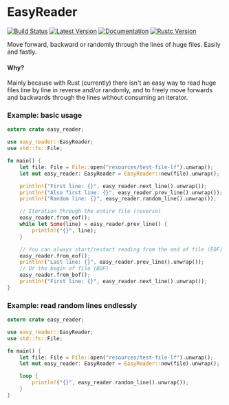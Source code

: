 # EasyReader

[![Build Status](https://travis-ci.org/ps1dr3x/easy_reader.svg?branch=master)](https://travis-ci.org/ps1dr3x/easy_reader)
[![Latest Version](https://img.shields.io/crates/v/easy_reader.svg)](https://crates.io/crates/easy_reader)
[![Documentation](https://docs.rs/easy_reader/badge.svg)](https://docs.rs/easy_reader)
[![Rustc Version](https://img.shields.io/badge/rustc-1.25+-green.svg)](https://blog.rust-lang.org/2018/03/29/Rust-1.25.html)

Move forward, backward or randomly through the lines of huge files. Easily and fastly.

#### Why?

Mainly because with Rust (currently) there isn't an easy way to read huge files line by line in reverse and/or randomly, and to freely move forwards and backwards through the lines without consuming an iterator.

### Example: basic usage

```rust
extern crate easy_reader;

use easy_reader::EasyReader;
use std::fs::File;

fn main() {
    let file: File = File::open("resources/test-file-lf").unwrap();
    let mut easy_reader: EasyReader = EasyReader::new(file).unwrap();

    println!("First line: {}", easy_reader.next_line().unwrap());
    println!("Also first line: {}", easy_reader.prev_line().unwrap());
    println!("Random line: {}", easy_reader.random_line().unwrap());

    // Iteration through the entire file (reverse)
    easy_reader.from_eof();
    while let Some(line) = easy_reader.prev_line() {
        println!("{}", line);
    }

    // You can always start/restart reading from the end of file (EOF)
    easy_reader.from_eof();
    println!("Last line: {}", easy_reader.prev_line().unwrap());
    // Or the begin of file (BOF)
    easy_reader.from_bof();
    println!("First line: {}", easy_reader.next_line().unwrap());
}
```

### Example: read random lines endlessly

```rust
extern crate easy_reader;

use easy_reader::EasyReader;
use std::fs::File;

fn main() {
    let file: File = File::open("resources/test-file-lf").unwrap();
    let mut easy_reader: EasyReader = EasyReader::new(file).unwrap();

    loop {
        println!("{}", easy_reader.random_line().unwrap());
    }
}
```
